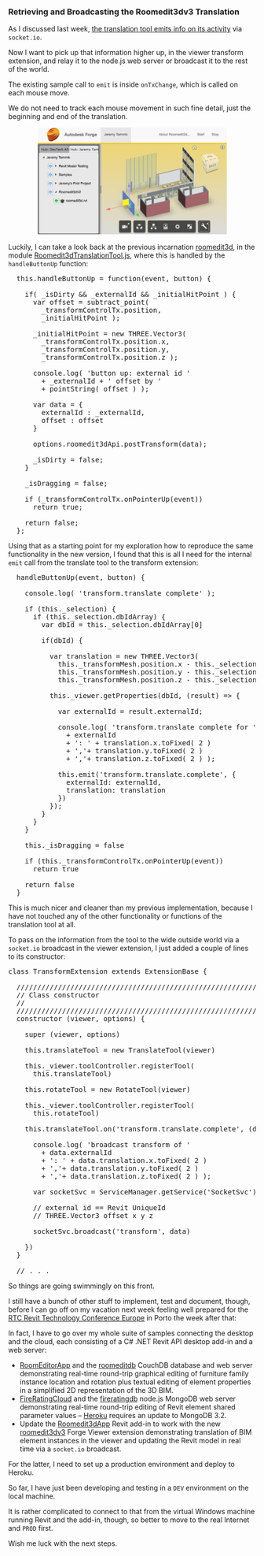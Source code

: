 <head>
<title>The Building Coder</title>
<meta http-equiv="Content-Type" content="text/html; charset=utf-8"/>
<link rel="stylesheet" type="text/css" href="3dwc.css"/>
<script src="https://cdn.rawgit.com/google/code-prettify/master/loader/run_prettify.js?autoload=true" defer="defer"></script>
</head>

<!---

  
Retrieving and Broadcasting the Roomedit3dv3 Translation @AutodeskForge #revitapi #3dwebcoder @AutodeskRevit #aec #bim @RTCEvents

As I discussed last week, the translation tool emits info about its activity via <code>socket.io</code>. Now I want to pick up that information higher up, in the viewer transform extension, and relay it to the node.js web server or broadcast it to the rest of the world. The existing sample call to <code>emit</code> is inside <code>onTxChange</code>, which is called on each mouse move. We do not need to track each mouse movement in such fine detail...

-->

### Retrieving and Broadcasting the Roomedit3dv3 Translation

As I discussed last week,
[the translation tool emits info on its activity](http://thebuildingcoder.typepad.com/blog/2016/09/warning-swallower-and-roomedit3d-viewer-extension.html#3) via
`socket.io`.

Now I want to pick up that information higher up, in the viewer transform extension, and relay it to the node.js web server or broadcast it to the rest of the world.

The existing sample call to `emit` is inside `onTxChange`, which is called on each mouse move.

We do not need to track each mouse movement in such fine detail, just the beginning and end of the translation.

<center>
<img src="img/roomedit3dv3_broadcast.png" alt="Roomedit3dv3 Forge extension in action" width="385">
</center>

Luckily, I can take a look back at the previous incarnation [roomedit3d](https://github.com/jeremytammik/roomedit3d),
in the module [Roomedit3dTranslationTool.js](https://github.com/jeremytammik/roomedit3d/blob/master/www/js/extensions/Roomedit3dTranslationTool.js#L333-L366),
where this is handled by the `handleButtonUp` function:

<pre class="prettyprint">
  this.handleButtonUp = function(event, button) {

    if( _isDirty && _externalId && _initialHitPoint ) {
      var offset = subtract_point(
        _transformControlTx.position,
        _initialHitPoint );

      _initialHitPoint = new THREE.Vector3(
        _transformControlTx.position.x,
        _transformControlTx.position.y,
        _transformControlTx.position.z );

      console.log( 'button up: external id '
        + _externalId + ' offset by '
        + pointString( offset ) );

      var data = {
        externalId : _externalId,
        offset : offset
      }

      options.roomedit3dApi.postTransform(data);

      _isDirty = false;
    }

    _isDragging = false;

    if (_transformControlTx.onPointerUp(event))
      return true;

    return false;
  };
</pre>

Using that as a starting point for my exploration how to reproduce the same functionality in the new version, I found that this is all I need for the internal `emit` call from the translate tool to the transform extension:

<pre class="prettyprint">
  handleButtonUp(event, button) {

    console.log( 'transform.translate complete' );
    
    if (this._selection) {
      if (this._selection.dbIdArray) {
        var dbId = this._selection.dbIdArray[0]
        
        if(dbId) {
         
          var translation = new THREE.Vector3(
            this._transformMesh.position.x - this._selection.model.offset.x,
            this._transformMesh.position.y - this._selection.model.offset.y,
            this._transformMesh.position.z - this._selection.model.offset.z)
          
          this._viewer.getProperties(dbId, (result) =&gt; {
            
            var externalId = result.externalId;
            
            console.log( 'transform.translate complete for '
              + externalId
              + ': ' + translation.x.toFixed( 2 )
              + ','+ translation.y.toFixed( 2 )
              + ','+ translation.z.toFixed( 2 ) );
            
            this.emit('transform.translate.complete', {
              externalId: externalId,
              translation: translation
            })
          });
        }    
      }
    }
    
    this._isDragging = false

    if (this._transformControlTx.onPointerUp(event))
      return true

    return false
  }
</pre>

This is much nicer and cleaner than my previous implementation, because I have not touched any of the other functionality or functions of the translation tool at all.

To pass on the information from the tool to the wide outside world via a `socket.io` broadcast in the viewer extension, I just added a couple of lines to its constructor:

<pre class="prettyprint">
class TransformExtension extends ExtensionBase {

  /////////////////////////////////////////////////////////////////
  // Class constructor
  //
  /////////////////////////////////////////////////////////////////
  constructor (viewer, options) {

    super (viewer, options)

    this.translateTool = new TranslateTool(viewer)

    this._viewer.toolController.registerTool(
      this.translateTool)

    this.rotateTool = new RotateTool(viewer)

    this._viewer.toolController.registerTool(
      this.rotateTool)
    
    this.translateTool.on('transform.translate.complete', (data) =&gt; {

      console.log( 'broadcast transform of '
        + data.externalId
        + ': ' + data.translation.x.toFixed( 2 )
        + ','+ data.translation.y.toFixed( 2 )
        + ','+ data.translation.z.toFixed( 2 ) );
      
      var socketSvc = ServiceManager.getService('SocketSvc')
  
      // external id == Revit UniqueId
      // THREE.Vector3 offset x y z
    
      socketSvc.broadcast('transform', data)
      
    })    
  }
  
  // . . .
</pre>

So things are going swimmingly on this front.

I still have a bunch of other stuff to implement, test and document, though, before I can go off on my vacation next week feeling well prepared for 
the [RTC Revit Technology Conference Europe](http://www.rtcevents.com/rtc2016eur) in Porto the week after that:

In fact, I have to go over my whole suite of samples connecting the desktop and the cloud, each consisting of a C# .NET Revit API desktop add-in and a web server:

- [RoomEditorApp](https://github.com/jeremytammik/RoomEditorApp) and  the [roomeditdb](https://github.com/jeremytammik/roomedit) CouchDB
	database and web server demonstrating real-time round-trip graphical editing of furniture family instance location and rotation plus textual editing of element properties in a simplified 2D representation of the 3D BIM.
- [FireRatingCloud](https://github.com/jeremytammik/FireRatingCloud) and
	the [fireratingdb](https://github.com/jeremytammik/firerating) node.js
	MongoDB web server demonstrating real-time round-trip editing of Revit element shared parameter values
  &ndash; [Heroku](https://heroku.com) requires an update to MongoDB 3.2.
- Update the [Roomedit3dApp](https://github.com/jeremytammik/Roomedit3dApp) Revit add-in to work with the 
  new [roomedit3dv3](https://github.com/jeremytammik/roomedit3d) Forge Viewer extension demonstrating translation of BIM element instances in the viewer and updating the Revit model in real time via a `socket.io` broadcast.

For the latter, I need to set up a production environment and deploy to Heroku.

So far, I have just been developing and testing in a `DEV` environment on the local machine.

It is rather complicated to connect to that from the virtual Windows machine running Revit and the add-in, though, so better to move to the real Internet and `PROD` first.

Wish me luck with the next steps.
